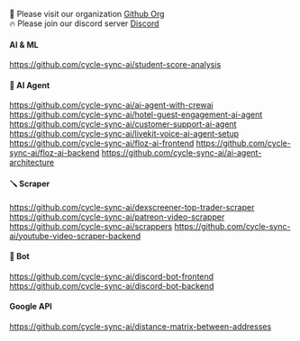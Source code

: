 🐣 Please visit our organization [Github Org](https://github.com/cycle-sync-ai) <br />
🔥 Please join our discord server [Discord](https://discord.gg/TawJX4ue) <br />

#### AI & ML
https://github.com/cycle-sync-ai/student-score-analysis

#### 🤖 AI Agent
https://github.com/cycle-sync-ai/ai-agent-with-crewai
https://github.com/cycle-sync-ai/hotel-guest-engagement-ai-agent
https://github.com/cycle-sync-ai/customer-support-ai-agent
https://github.com/cycle-sync-ai/livekit-voice-ai-agent-setup
https://github.com/cycle-sync-ai/floz-ai-frontend
https://github.com/cycle-sync-ai/floz-ai-backend
https://github.com/cycle-sync-ai/ai-agent-architecture

#### 🪛 Scraper
https://github.com/cycle-sync-ai/dexscreener-top-trader-scraper
https://github.com/cycle-sync-ai/patreon-video-scrapper
https://github.com/cycle-sync-ai/scrappers
https://github.com/cycle-sync-ai/youtube-video-scraper-backend

#### 👻 Bot
https://github.com/cycle-sync-ai/discord-bot-frontend
https://github.com/cycle-sync-ai/discord-bot-backend

#### Google API
https://github.com/cycle-sync-ai/distance-matrix-between-addresses
